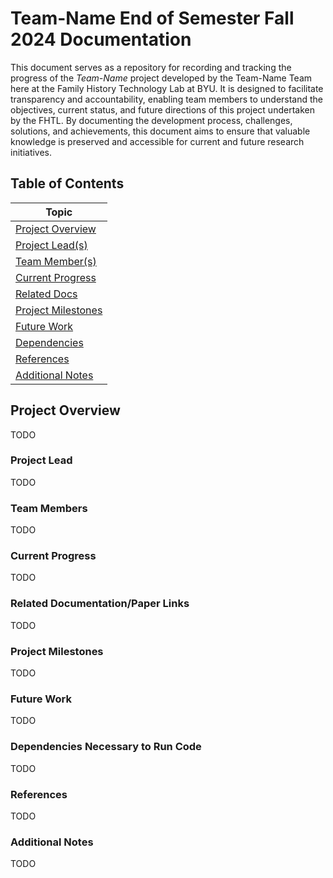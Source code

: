 # Team-Name End of Semester Fall 2024 Documentation
This document serves as a repository for recording and tracking the progress of the *Team-Name* project developed by the Team-Name Team here at the Family History Technology Lab at BYU. It is designed to facilitate transparency and accountability, enabling team members to understand the objectives, current status, and future directions of this project undertaken by the FHTL. By documenting the development process, challenges, solutions, and achievements, this document aims to ensure that valuable knowledge is preserved and accessible for current and future research initiatives.

## Table of Contents

| Topic                                                   |
| ------------------------------------------------------- |
| [Project Overview](#project-overview)                   |
| [Project Lead(s)](#project-lead)                        |
| [Team Member(s)](#team-members)                         |
| [Current Progress](#current-progress)                   |
| [Related Docs](#related-documentationpaper-links)       |
| [Project Milestones](#project-milestones)               |
| [Future Work](#future-work)                             |
| [Dependencies](#dependencies-necessary-to-run-code)     |
| [References](#references)                               |
| [Additional Notes](#additional-notes)                   |


## Project Overview
TODO
### Project Lead
TODO
### Team Members
TODO
### Current Progress
TODO
### Related Documentation/Paper Links
TODO
### Project Milestones
TODO
### Future Work
TODO
### Dependencies Necessary to Run Code
TODO
### References
TODO
### Additional Notes
TODO